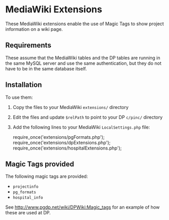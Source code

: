 # MediaWiki Extensions
These MediaWiki extensions enable the use of Magic Tags to show project
information on a wiki page.

## Requirements
These assume that the MediaWiki tables and the DP tables are running in the
same MySQL server and use the same authentication, but they do not have to
be in the same database itself.

## Installation
To use them:

1. Copy the files to your MediaWiki `extensions/` directory
2. Edit the files and update `$relPath` to point to your DP `c/pinc/` directory
3. Add the following lines to your MediaWiki `LocalSettings.php` file:

    require_once('extensions/pgFormats.php');
    require_once('extensions/dpExtensions.php');
    require_once('extensions/hospitalExtensions.php');

## Magic Tags provided
The following magic tags are provided:

* `projectinfo`
* `pg_formats`
* `hospital_info`

See <http://www.pgdp.net/wiki/DPWiki:Magic_tags> for an example of how
these are used at DP.
